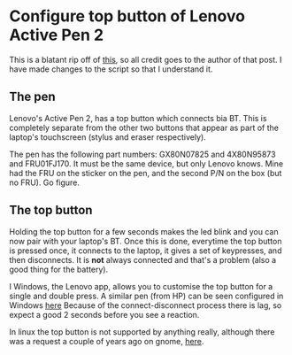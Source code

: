 # Configure top button of Lenovo Active Pen 2
This is a blatant rip off of [this](https://forum.manjaro.org/t/activepen2-top-button/54556), so all credit goes to the author of that post. 
I have made changes to the script so that I understand it.


## The pen
Lenovo's Active Pen 2, has a top button which connects bia BT. This is completely separate from the other two buttons that appear as part of the laptop's touchscreen (stylus and eraser respectively).

The pen has the following part numbers: GX80N07825 and 4X80N95873 and FRU01FJ170. It must be the same device, but only Lenovo knows. 
Mine had the FRU on the sticker on the pen, and the second P/N on the box (but no FRU). Go figure.

## The top button
Holding the top button for a few seconds makes the led blink and you can now pair with your laptop's BT. Once this is done, everytime the top button is pressed once, it connects to the laptop, it gives a set of keypresses, and then disconnects. It is **not** always connected and that's a problem (also a good thing for the battery).

I Windows, the Lenovo app, allows you to customise the top button for a single and double press. A similar pen (from HP) can be seen configured in Windows [here](https://youtu.be/h5R8GoPceCE?t=36)
Because of the connect-disconnect process there is lag, so expect a good 2 seconds before you see a reaction.

In linux the top button is not supported by anything really, although there was a request a couple of years ago on gnome, [here](https://gitlab.gnome.org/GNOME/gnome-control-center/-/issues/638).

## 
  

